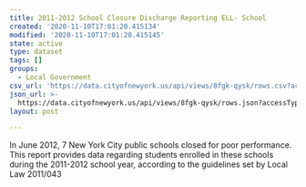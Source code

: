```yaml
---
title: 2011-2012 School Closure Discharge Reporting ELL- School
created: '2020-11-10T17:01:20.415134'
modified: '2020-11-10T17:01:20.415145'
state: active
type: dataset
tags: []
groups:
  - Local Government
csv_url: 'https://data.cityofnewyork.us/api/views/8fgk-qysk/rows.csv?accessType=DOWNLOAD'
json_url: >-
  https://data.cityofnewyork.us/api/views/8fgk-qysk/rows.json?accessType=DOWNLOAD
layout: post

---
```

In June 2012, 7 New York City public schools closed for poor performance.  This report provides data regarding students enrolled in these schools during the 2011-2012 school year, according to the guidelines set by Local Law 2011/043
